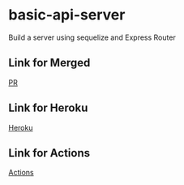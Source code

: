 # basic-api-server
Build a server using sequelize and Express Router 

## Link for Merged
[PR](https://github.com/mohammadhaimour/basic-api-server/branches)

## Link for Heroku
[Heroku](https://basicexpressapp.herokuapp.com/)

## Link for Actions
[Actions](https://github.com/mohammadhaimour/basic-api-server/actions)
